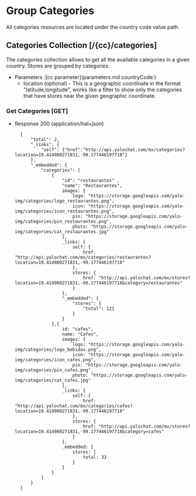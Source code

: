 
# Group Categories
All categories resources are located under the country code value path.

## Categories Collection [/{cc}/categories]
The categories collection allows to get all the available categories in a given country. Stores are grouped by categories.

+ Parameters
    :[cc parameter](parameters.md countryCode:)
    + location (optional) - This is a geographic coordinate in the format "latitude,longitude", works like a filter to show only the categories that have stores near the given geographic coordinate.

### Get Categories [GET]

+ Response 200 (application/hal+json)

        {
            "total": 2,
            "_links": {
                "self": {"href":"http://api.yalochat.com/mx/categories?location=19.414980271831,-99.177446197718"}
            },
            "_embedded": {
                "categories": [
                    {
                        "id": "restaurantes" ,
                        "name": "Restaurantes",
                        images: {
                            logo: "https://storage.googleapis.com/yalo-img/categories/logo_restaurantes.png",
                            icon: "https://storage.googleapis.com/yalo-img/categories/icon_restaurantes.png",
                            pin: "https://storage.googleapis.com/yalo-img/categories/pin_restaurantes.png",
                            photo: "https://storage.googleapis.com/yalo-img/categories/cat_restaurantes.jpg"
                        },
                        _links: {
                            self: {
                                href: "http://api.yalochat.com/mx/categories/restaurantes?location=19.414980271831,-99.177446197718"
                            },
                            stores: {
                                href: "http://api.yalochat.com/mx/stores?location=19.414980271831,-99.177446197718&category=restaurantes"
                            }
                        },
                        "_embedded": {
                            "stores": {
                                "total": 121
                            }
                        }
                    },{
                        id: "cafes",
                        name: "Cafes",
                        images: {
                            logo: "https://storage.googleapis.com/yalo-img/categories/logo_bebidas.png",
                            icon: "https://storage.googleapis.com/yalo-img/categories/icon_cafes.png",
                            pin: "https://storage.googleapis.com/yalo-img/categories/pin_cafes.png",
                            photo: "https://storage.googleapis.com/yalo-img/categories/cat_cafes.jpg"
                        },
                        _links: {
                            self: {
                                href: "http://api.yalochat.com/mx/categories/cafes?location=19.414980271831,-99.177446197718"
                            },
                            stores: {
                                href: "http://api.yalochat.com/mx/stores?location=19.414980271831,-99.177446197718&category=cafes"
                            }
                        },
                        _embedded: {
                            stores: {
                                total: 33
                            }
                        }
                    }
                ]
            }
        }
